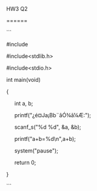 ﻿HW3 Q2

\======

\```

#include <iostream>

#include<stdlib.h>

#include<stdio.h>

int main(void)

{

`	`int a, b;

`	`printf("¿é¤Ja¡Bb¨â­Ó¾ã¼Æ:");

`	`scanf\_s("%d %d", &a, &b);

`	`printf("a+b=%d\n",a+b);

`	`system("pause");

`	`return 0;

}

\```
